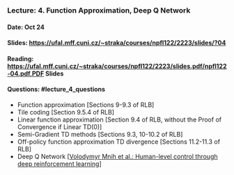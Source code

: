 ### Lecture: 4. Function Approximation, Deep Q Network
#### Date: Oct 24
#### Slides: https://ufal.mff.cuni.cz/~straka/courses/npfl122/2223/slides/?04
#### Reading: https://ufal.mff.cuni.cz/~straka/courses/npfl122/2223/slides.pdf/npfl122-04.pdf,PDF Slides
#### Questions: #lecture_4_questions

- Function approximation [Sections 9-9.3 of RLB]
- Tile coding [Section 9.5.4 of RLB]
- Linear function approximation [Section 9.4 of RLB, without the Proof of Convergence if Linear TD(0)]
- Semi-Gradient TD methods [Sections 9.3, 10-10.2 of RLB]
- Off-policy function approximation TD divergence [Sections 11.2-11.3 of RLB]
- Deep Q Network [[Volodymyr Mnih et al.: Human-level control through deep reinforcement learning](https://storage.googleapis.com/deepmind-media/dqn/DQNNaturePaper.pdf)]
